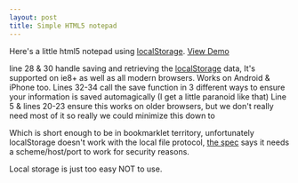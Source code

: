 ```yaml
--- 
layout: post 
title: Simple HTML5 notepad 
--- 
```


Here's a little html5 notepad using [localStorage](http://caniuse.com/#namevalue-storage). [View Demo](http://demos.jkirchartz.com/HTML5notepad.html)  

<script src="https://gist.github.com/1394920.js?file=html5 notepad"></script>

line 28 & 30 handle saving and retrieving the
[localStorage](http://en.wikipedia.org/wiki/Web_Storage) data, It's supported
on ie8+ as well as all modern browsers. Works on Android & iPhone too. Lines
32-34 call the save function in 3 different ways to ensure your information is
saved automagically (I get a little paranoid like that) Line 5 & lines 20-23
ensure this works on older browsers, but we don't really need most of it so
really we could minimize this down to

<script src="https://gist.github.com/1394920.js?file=html5notepad-small"></script>

Which is short enough to be in bookmarklet territory, unfortunately
localStorage doesn't work with the local file protocol, [the
spec](http://dev.w3.org/html5/webstorage/#the-localstorage-attribute) says it
needs a scheme/host/port to work for security reasons.

Local storage is just too easy NOT to use.
